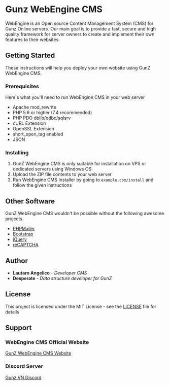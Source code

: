 # Gunz WebEngine CMS

WebEngine is an Open source Content Management System (CMS) for Gunz Online servers. Our main goal is to provide a fast, secure and high quality framework for server owners to create and implement their own features to their websites.

## Getting Started

These instructions will help you deploy your own website using GunZ WebEngine CMS.

### Prerequisites

Here's what you'll need to run WebEngine CMS in your web server

* Apache mod_rewrite
* PHP 5.6 or higher (7.4 recommended)
* PHP PDO dblib/odbc/sqlsrv
* cURL Extension
* OpenSSL Extension
* short_open_tag enabled
* JSON

### Installing

1. GunZ WebEngine CMS is only suitable for installation on VPS or dedicated servers using Windows OS
2. Upload the ZIP file contents to your web server
3. Run WebEngine CMS Installer by going to `example.com/install` and follow the given instructions

## Other Software

GunZ WebEngine CMS wouldn't be possible without the following awesome projects.

* [PHPMailer](https://github.com/PHPMailer/PHPMailer/)
* [Bootstrap](https://getbootstrap.com/)
* [jQuery](http://jquery.com/)
* [reCAPTCHA](https://github.com/google/recaptcha)

## Author

* **Lautaro Angelico** - *Developer CMS*
* **Desperate** - *Data structure developer for GunZ*

## License

This project is licensed under the MIT License - see the [LICENSE](LICENSE) file for details

## Support

### WebEngine CMS Official Website
[GunZ WebEngine CMS Website](https://gunz.vn/)

### Discord Server
[Gunz VN Discord](https://discord.gg/JkxeQ4P78Q)